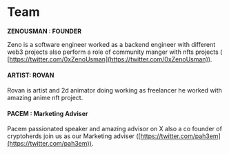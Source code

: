 # Team

**ZENOUSMAN : FOUNDER**

Zeno is a software engineer worked as a backend engineer with different web3 projects also perform a role of community manger with nfts projects ( [https://twitter.com/0xZenoUsman](https://twitter.com/0xZenoUsman)).

#### ARTIST: ROVAN

Rovan is artist and 2d animator doing working as freelancer he worked with amazing anime nft project.

#### PACEM : Marketing Adviser

Pacem passionated speaker and amazing advisor on X also a co founder of cryptoherds join us as our Marketing adviser ([https://twitter.com/pah3em](https://twitter.com/pah3em)).

